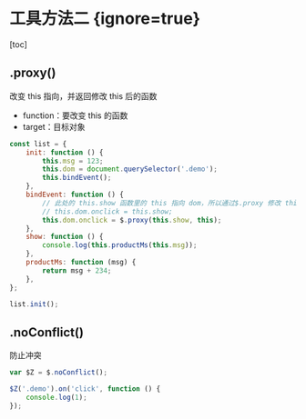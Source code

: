 # 工具方法二 {ignore=true}

[toc]

## .proxy()

改变 this 指向，并返回修改 this 后的函数

- function：要改变 this 的函数
- target：目标对象

```javascript
const list = {
    init: function () {
        this.msg = 123;
        this.dom = document.querySelector('.demo');
        this.bindEvent();
    },
    bindEvent: function () {
        // 此处的 this.show 函数里的 this 指向 dom，所以通过$.proxy 修改 this 指向为 list
        // this.dom.onclick = this.show;
        this.dom.onclick = $.proxy(this.show, this);
    },
    show: function () {
        console.log(this.productMs(this.msg));
    },
    productMs: function (msg) {
        return msg + 234;
    },
};

list.init();
```

## .noConflict()

防止冲突

```javascript
var $Z = $.noConflict();

$Z('.demo').on('click', function () {
    console.log(1);
});
```
